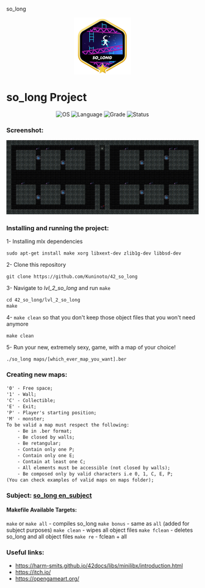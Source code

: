 so_long

<p align="center">
  <img src="https://github.com/aouaziz/so_long/blob/main/assets/so_long.png" alt="so_long 2D game"/>
</p>

 <!-- Project Name -->
  <h1>so_long  Project</h1>

<p align="center">
    <img src="https://img.shields.io/badge/OS-Linux-blue" alt="OS">
    <img src="https://img.shields.io/badge/Language-C%20%7C%20C%2B%2B-blue.svg" alt="Language">
    <img src="https://img.shields.io/badge/Grade-125%2F100-brightgreen.svg" alt="Grade">
    <img src="https://img.shields.io/badge/Status-Completed-brightgreen.svg" alt="Status">
</p>

###  Screenshot:
<img src="https://github.com/aouaziz/so_long/blob/main/assets/map.png"/>

### Installing and running the project:

1- Installing mlx dependencies

	sudo apt-get install make xorg libxext-dev zlib1g-dev libbsd-dev

2- Clone this repository

	git clone https://github.com/Kuninoto/42_so_long
3- Navigate to _lvl_2_so_long_ and run `make`

	cd 42_so_long/lvl_2_so_long
   	make
4- `make clean` so that you don't keep those object files that you won't need anymore

	make clean
5- Run your new, extremely sexy, game, with a map of your choice!

	./so_long maps/[which_ever_map_you_want].ber

### Creating new maps:

	'0' - Free space;
	'1' - Wall;
	'C' - Collectible;
	'E' - Exit;
	'P' - Player's starting position;
	'M' - monster;
	To be valid a map must respect the following:
		- Be in .ber format;
		- Be closed by walls;
		- Be retangular;
		- Contain only one P;
		- Contain only one E;
		- Contain at least one C;
		- All elements must be accessible (not closed by walls);
		- Be composed only by valid characters i.e 0, 1, C, E, P;
	(You can check examples of valid maps on maps folder);

###  Subject: [so_long en_subject](./extras/en.subject_so_long.pdf)

#### Makefile Available Targets:
`make` or `make all` - compiles so_long
`make bonus` - same as `all` (added for subject purposes)
`make clean` - wipes all object files
`make fclean` - deletes so_long and all object files
`make re` - fclean  + all

### Useful links:
- https://harm-smits.github.io/42docs/libs/minilibx/introduction.html
- https://itch.io/
- https://opengameart.org/